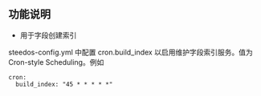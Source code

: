 ## 功能说明
- 用于字段创建索引


steedos-config.yml 中配置 cron.build_index 以启用维护字段索引服务。值为Cron-style Scheduling。例如
```
cron:
  build_index: "45 * * * * *"
```